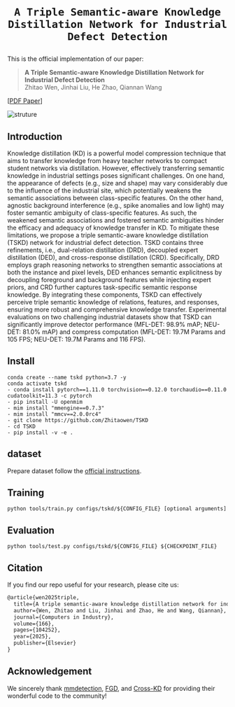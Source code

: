 

# <p align=center> `A Triple Semantic-aware Knowledge Distillation Network for Industrial Defect Detection` </p>

This is the official implementation of our paper:

> **A Triple Semantic-aware Knowledge Distillation Network for Industrial Defect Detection**<br>
> Zhitao Wen, Jinhai Liu, He Zhao, Qiannan Wang

[[PDF Paper](https://www.sciencedirect.com/science/article/pii/S016636152500017X)]

![struture](assets/framework.png)

## Introduction
Knowledge distillation (KD) is a powerful model compression technique that aims to transfer knowledge
from heavy teacher networks to compact student networks via distillation. However, effectively transferring
semantic knowledge in industrial settings poses significant challenges. On one hand, the appearance of defects
(e.g., size and shape) may vary considerably due to the influence of the industrial site, which potentially
weakens the semantic associations between class-specific features. On the other hand, agnostic background
interference (e.g., spike anomalies and low light) may foster semantic ambiguity of class-specific features. As
such, the weakened semantic associations and fostered semantic ambiguities hinder the efficacy and adequacy
of knowledge transfer in KD. To mitigate these limitations, we propose a triple semantic-aware knowledge
distillation (TSKD) network for industrial defect detection. TSKD contains three refinements, i.e., dual-relation
distillation (DRD), decoupled expert distillation (DED), and cross-response distillation (CRD). Specifically, DRD
employs graph reasoning networks to strengthen semantic associations at both the instance and pixel levels,
DED enhances semantic explicitness by decoupling foreground and background features while injecting expert
priors, and CRD further captures task-specific semantic response knowledge. By integrating these components,
TSKD can effectively perceive triple semantic knowledge of relations, features, and responses, ensuring more
robust and comprehensive knowledge transfer. Experimental evaluations on two challenging industrial datasets
show that TSKD can significantly improve detector performance (MFL-DET: 98.9% mAP; NEU-DET: 81.0%
mAP) and compress computation (MFL-DET: 19.7M Params and 105 FPS; NEU-DET: 19.7M Params and 116
FPS).

## Install
```shell
conda create --name tskd python=3.7 -y
conda activate tskd
- conda install pytorch==1.11.0 torchvision==0.12.0 torchaudio==0.11.0 cudatoolkit=11.3 -c pytorch
- pip install -U openmim
- mim install "mmengine==0.7.3"
- mim install "mmcv==2.0.0rc4"
- git clone https://github.com/Zhitaowen/TSKD
- cd TSKD
- pip install -v -e .
```

## dataset

Prepare dataset follow the [official instructions](https://mmdetection.readthedocs.io/en/3.x/user_guides/dataset_prepare.html).



## Training

```shell
python tools/train.py configs/tskd/${CONFIG_FILE} [optional arguments]
```

## Evaluation

```shell
python tools/test.py configs/tskd/${CONFIG_FILE} ${CHECKPOINT_FILE}
```

## Citation

If you find our repo useful for your research, please cite us:

```latex
@article{wen2025triple,
  title={A triple semantic-aware knowledge distillation network for industrial defect detection},
  author={Wen, Zhitao and Liu, Jinhai and Zhao, He and Wang, Qiannan},
  journal={Computers in Industry},
  volume={166},
  pages={104252},
  year={2025},
  publisher={Elsevier}
}
```
## Acknowledgement
We sincerely thank  [mmdetection](https://github.com/open-mmlab/mmdetection), [FGD](https://github.com/yzd-v/FGD), and [Cross-KD](https://github.com/jbwang1997/CrossKD) for providing their wonderful code to the community!


